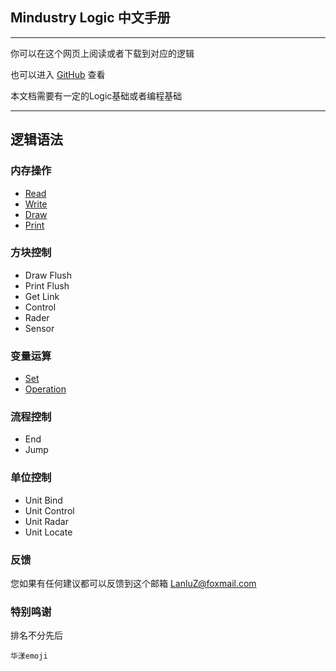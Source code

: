 ## Mindustry Logic 中文手册

---

你可以在这个网页上阅读或者下载到对应的逻辑

也可以进入 [GitHub](https://github.com/LanluZ/Mindustry-guide) 查看

本文档需要有一定的Logic基础或者编程基础

---
## 逻辑语法

### 内存操作

- [Read](https://lanluz.github.io/Mindustry-guide/read.md)
- [Write](https://lanluz.github.io/Mindustry-guide/write.md)
- [Draw](https://lanluz.github.io/Mindustry-guide/draw.md)
- [Print](https://lanluz.github.io/Mindustry-guide/print.md)

### 方块控制

- Draw Flush
- Print Flush
- Get Link
- Control
- Rader
- Sensor

### 变量运算

- [Set](https://lanluz.github.io/Mindustry-guide/set.md)
- [Operation](https://lanluz.github.io/Mindustry-guide/operation.md)

### 流程控制

- End
- Jump

### 单位控制

- Unit Bind
- Unit Control
- Unit Radar
- Unit Locate

### 反馈

您如果有任何建议都可以反馈到这个邮箱
LanluZ@foxmail.com

### 特别鸣谢

排名不分先后

    华漾emoji
